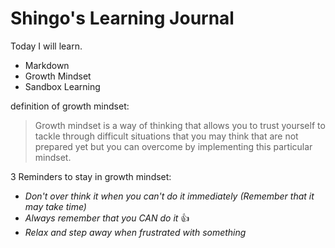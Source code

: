 # Shingo's Learning Journal

Today I will learn. 
- Markdown
- Growth Mindset
- Sandbox Learning

definition of growth mindset:
> Growth mindset is a way of thinking that allows you to trust yourself to tackle through difficult situations that you may think that are not prepared yet but you can overcome by implementing this particular mindset. 

3 Reminders to stay in growth mindset: 
- *Don't over think it when you can't do it immediately (Remember that it may take time)* 
- *Always remember that you CAN do it* :+1: 
- *Relax and step away when frustrated with something* 
